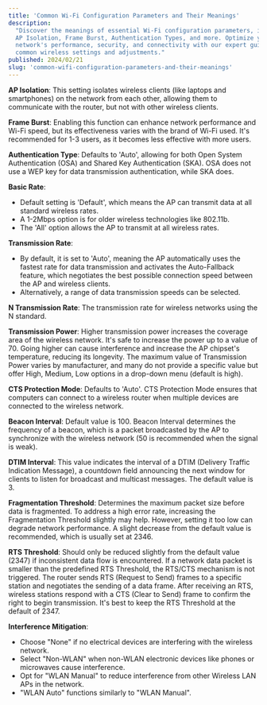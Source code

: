 ```yaml
---
title: 'Common Wi-Fi Configuration Parameters and Their Meanings'
description:
  "Discover the meanings of essential Wi-Fi configuration parameters, including
  AP Isolation, Frame Burst, Authentication Types, and more. Optimize your
  network's performance, security, and connectivity with our expert guide on
  common wireless settings and adjustments."
published: 2024/02/21
slug: 'common-wifi-configuration-parameters-and-their-meanings'
---
```


**AP Isolation**: This setting isolates wireless clients (like laptops and
smartphones) on the network from each other, allowing them to communicate with
the router, but not with other wireless clients.

**Frame Burst**: Enabling this function can enhance network performance and
Wi-Fi speed, but its effectiveness varies with the brand of Wi-Fi used. It's
recommended for 1-3 users, as it becomes less effective with more users.

**Authentication Type**: Defaults to 'Auto', allowing for both Open System
Authentication (OSA) and Shared Key Authentication (SKA). OSA does not use a WEP
key for data transmission authentication, while SKA does.

**Basic Rate**:

- Default setting is 'Default', which means the AP can transmit data at all
  standard wireless rates.
- A 1-2Mbps option is for older wireless technologies like 802.11b.
- The 'All' option allows the AP to transmit at all wireless rates.

**Transmission Rate**:

- By default, it is set to 'Auto', meaning the AP automatically uses the fastest
  rate for data transmission and activates the Auto-Fallback feature, which
  negotiates the best possible connection speed between the AP and wireless
  clients.
- Alternatively, a range of data transmission speeds can be selected.

**N Transmission Rate**: The transmission rate for wireless networks using the N
standard.

**Transmission Power**: Higher transmission power increases the coverage area of
the wireless network. It's safe to increase the power up to a value of 70. Going
higher can cause interference and increase the AP chipset's temperature,
reducing its longevity. The maximum value of Transmission Power varies by
manufacturer, and many do not provide a specific value but offer High, Medium,
Low options in a drop-down menu (default is high).

**CTS Protection Mode**: Defaults to 'Auto'. CTS Protection Mode ensures that
computers can connect to a wireless router when multiple devices are connected
to the wireless network.

**Beacon Interval**: Default value is 100. Beacon Interval determines the
frequency of a beacon, which is a packet broadcasted by the AP to synchronize
with the wireless network (50 is recommended when the signal is weak).

**DTIM Interval**: This value indicates the interval of a DTIM (Delivery Traffic
Indication Message), a countdown field announcing the next window for clients to
listen for broadcast and multicast messages. The default value is 3.

**Fragmentation Threshold**: Determines the maximum packet size before data is
fragmented. To address a high error rate, increasing the Fragmentation Threshold
slightly may help. However, setting it too low can degrade network performance.
A slight decrease from the default value is recommended, which is usually set
at 2346.

**RTS Threshold**: Should only be reduced slightly from the default value (2347)
if inconsistent data flow is encountered. If a network data packet is smaller
than the predefined RTS Threshold, the RTS/CTS mechanism is not triggered. The
router sends RTS (Request to Send) frames to a specific station and negotiates
the sending of a data frame. After receiving an RTS, wireless stations respond
with a CTS (Clear to Send) frame to confirm the right to begin transmission.
It's best to keep the RTS Threshold at the default of 2347.

**Interference Mitigation**:

- Choose "None" if no electrical devices are interfering with the wireless
  network.
- Select "Non-WLAN" when non-WLAN electronic devices like phones or microwaves
  cause interference.
- Opt for "WLAN Manual" to reduce interference from other Wireless LAN APs in
  the network.
- "WLAN Auto" functions similarly to "WLAN Manual".
